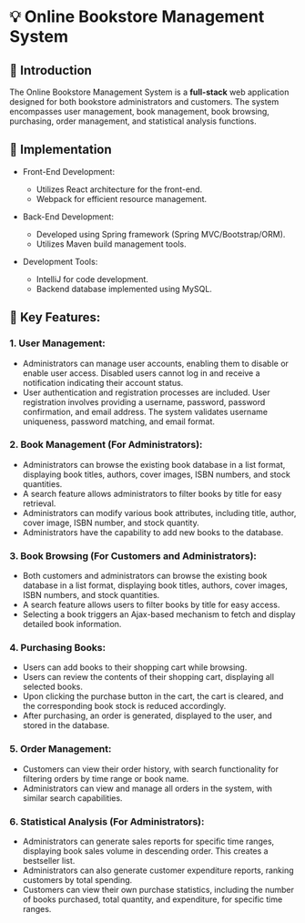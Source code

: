 # :bulb: Online Bookstore Management System

## :low_brightness: Introduction

The Online Bookstore Management System is a **full-stack** web application designed for both bookstore administrators and customers. The system encompasses user management, book management, book browsing, purchasing, order management, and statistical analysis functions.

## :postbox: Implementation 

- Front-End Development:
   - Utilizes React architecture for the front-end.
   - Webpack for efficient resource management.

- Back-End Development:
   - Developed using Spring framework (Spring MVC/Bootstrap/ORM).
   - Utilizes Maven build management tools.

- Development Tools:
   - IntelliJ for code development.
   - Backend database implemented using MySQL.

## :calling: Key Features:

### 1. User Management:
   - Administrators can manage user accounts, enabling them to disable or enable user access. Disabled users cannot log in and receive a notification indicating their account status.
   - User authentication and registration processes are included. User registration involves providing a username, password, password confirmation, and email address. The system validates username uniqueness, password matching, and email format.

### 2. Book Management (For Administrators):
   - Administrators can browse the existing book database in a list format, displaying book titles, authors, cover images, ISBN numbers, and stock quantities.
   - A search feature allows administrators to filter books by title for easy retrieval.
   - Administrators can modify various book attributes, including title, author, cover image, ISBN number, and stock quantity.
   - Administrators have the capability to add new books to the database.
   
### 3. Book Browsing (For Customers and Administrators):
   - Both customers and administrators can browse the existing book database in a list format, displaying book titles, authors, cover images, ISBN numbers, and stock quantities.
   - A search feature allows users to filter books by title for easy access.
   - Selecting a book triggers an Ajax-based mechanism to fetch and display detailed book information.

### 4. Purchasing Books:
   - Users can add books to their shopping cart while browsing.
   - Users can review the contents of their shopping cart, displaying all selected books.
   - Upon clicking the purchase button in the cart, the cart is cleared, and the corresponding book stock is reduced accordingly.
   - After purchasing, an order is generated, displayed to the user, and stored in the database.

### 5. Order Management:
   - Customers can view their order history, with search functionality for filtering orders by time range or book name.
   - Administrators can view and manage all orders in the system, with similar search capabilities.

### 6. Statistical Analysis (For Administrators):
   - Administrators can generate sales reports for specific time ranges, displaying book sales volume in descending order. This creates a bestseller list.
   - Administrators can also generate customer expenditure reports, ranking customers by total spending.
   - Customers can view their own purchase statistics, including the number of books purchased, total quantity, and expenditure, for specific time ranges.
